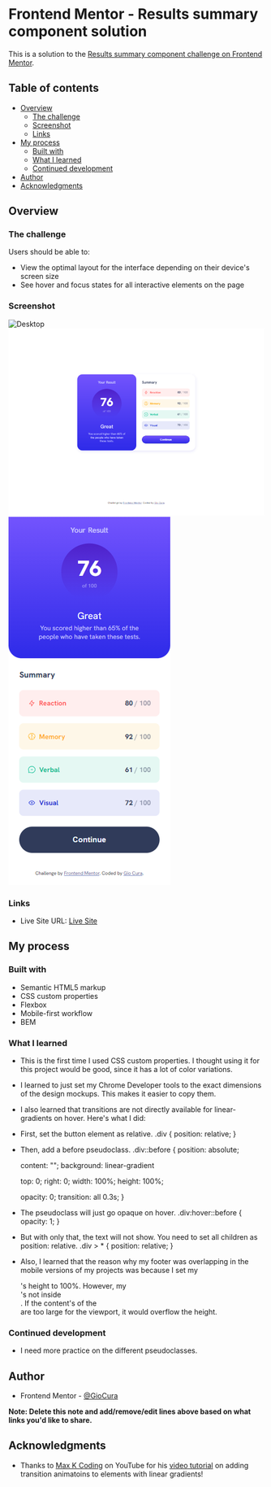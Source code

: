 # Frontend Mentor - Results summary component solution

This is a solution to the [Results summary component challenge on Frontend Mentor](https://www.frontendmentor.io/challenges/results-summary-component-CE_K6s0maV).

## Table of contents

- [Overview](#overview)
  - [The challenge](#the-challenge)
  - [Screenshot](#screenshot)
  - [Links](#links)
- [My process](#my-process)
  - [Built with](#built-with)
  - [What I learned](#what-i-learned)
  - [Continued development](#continued-development)
- [Author](#author)
- [Acknowledgments](#acknowledgments)

## Overview

### The challenge

Users should be able to:

- View the optimal layout for the interface depending on their device's screen size
- See hover and focus states for all interactive elements on the page

### Screenshot

![Desktop](assets/images/screenshot-desktop.pngscreenshot.png)
![Desktop in Active State](assets/images/screenshot-desktop-active.png)
![Mobile](assets/images/screenshot-mobile.png)

### Links

- Live Site URL: [Live Site](https://gc9-resultssummary.netlify.app)

## My process

### Built with

- Semantic HTML5 markup
- CSS custom properties
- Flexbox
- Mobile-first workflow
- BEM

### What I learned

- This is the first time I used CSS custom properties. I thought using it for this project would be good, since it has a lot of color variations.

- I learned to just set my Chrome Developer tools to the exact dimensions of the design mockups. This makes it easier to copy them.

- I also learned that transitions are not directly available for linear-gradients on hover. Here's what I did:

- First, set the button element as relative.
  .div {
  position: relative;
  }

- Then, add a before pseudoclass.
  .div::before {
  position: absolute;

  content: "";
  background: linear-gradient

  top: 0;
  right: 0;
  width: 100%;
  height: 100%;

  opacity: 0;
  transition: all 0.3s;
  }

- The pseudoclass will just go opaque on hover.
  .div:hover::before {
  opacity: 1;
  }

- But with only that, the text will not show. You need to set all children as position: relative.
  .div > \* {
  position: relative;
  }

- Also, I learned that the reason why my footer was overlapping in the mobile versions of my projects was because I set my <main>'s height to 100%. However, my <footer>'s not inside <main>. If the content's of the <main> are too large for the viewport, it would overflow the height.

### Continued development

- I need more practice on the different pseudoclasses.

## Author

- Frontend Mentor - [@GioCura](https://www.frontendmentor.io/profile/GioCura)

**Note: Delete this note and add/remove/edit lines above based on what links you'd like to share.**

## Acknowledgments

- Thanks to [Max K Coding](https://www.youtube.com/@maxkcoding3887) on YouTube for his [video tutorial](https://www.youtube.com/watch?v=p6aa6M8mbsY) on adding transition animatoins to elements with linear gradients!
